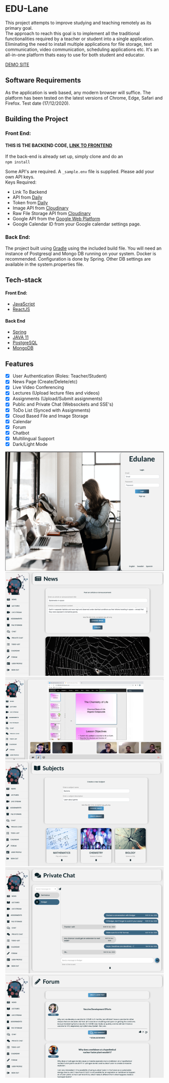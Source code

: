 # EDU-Lane

This project attempts to improve studying and teaching remotely as its primary goal.  
The approach to reach this goal is to implement all the traditional functionalities required by a teacher or student into a single application. Eliminating the need to install multiple applications for file storage, text communication, video communication, scheduling applications etc. It's an all-in-one platform thats easy to use for both student and educator.

[DEMO SITE](https://edulane-sda.web.app/)

## Software Requirements

As the application is web based, any modern browser will suffice. The platform has been tested on the latest versions of Chrome, Edge, Safari and Firefox. Test date (17/12/2020).

## Building the Project
### Front End:
#### THIS IS THE BACKEND CODE, [LINK TO FRONTEND](https://github.com/Team-200-SDA/front-end)
If the back-end is already set up, simply clone and do an  
`npm install`

Some API's are required. A `_sample.env` file is supplied. Please add your own API keys.  
Keys Required:  
- Link To Backend
- API from [Daily](https://www.daily.co/)
- Token from [Daily](https://www.daily.co/)
- Image API from [Cloudinary](https://cloudinary.com/)
- Raw File Storage API from [Cloudinary](https://cloudinary.com/)
- Google API from the [Google Web Platform](https://cloud.google.com/apis)
- Google Calendar ID from your Google calendar settings page. 

### Back End:
The project built using [Gradle](https://gradle.org) using the included build file.
You will need an instance of Postgresql and Mongo DB running on your system. Docker is recommended. Configuration is done by Spring. Other DB settings are available in the system.properties file.

## Tech-stack
#### Front End:
- [JavaScript](https://www.javascript.com/)
- [ReactJS](https://reactjs.org/)
#### Back End
- [Spring](https://spring.io/projects/spring-boot)
- [JAVA 11](https://www.oracle.com/java/technologies/javase-jdk11-downloads.html)
- [PostgreSQL](https://www.postgresql.org/)
- [MongoDB](https://www.mongodb.com/)

## Features

- [x] User Authentication (Roles: Teacher/Student)
- [x] News Page (Create/Delete/etc)
- [x] Live Video Conferencing
- [x] Lectures (Upload lecture files and videos)
- [x] Assignments (Upload/Submit assignments)
- [x] Public and Private Chat (Websockets and SSE's)
- [x] ToDo List (Synced with Assignments)
- [x] Cloud Based File and Image Storage
- [x] Calendar
- [x] Forum
- [x] Chatbot
- [x] Multilingual Support
- [x] Dark/Light Mode

![](https://github.com/Team-200-SDA/front-end/blob/forumFE/src/assets/images/Login_Page_readme.png)
![](https://github.com/Team-200-SDA/front-end/blob/forumFE/src/assets/images/homepage.png)
![](https://github.com/Team-200-SDA/front-end/blob/forumFE/src/assets/images/live.png)
![](https://github.com/Team-200-SDA/front-end/blob/forumFE/src/assets/images/subjects.png)
![](https://github.com/Team-200-SDA/front-end/blob/forumFE/src/assets/images/private_chat.png)
![](https://github.com/Team-200-SDA/front-end/blob/forumFE/src/assets/images/forum.png)

